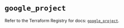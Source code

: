 # `google_project`

Refer to the Terraform Registry for docs: [`google_project`](https://registry.terraform.io/providers/hashicorp/google-beta/6.3.0/docs/resources/google_project).
